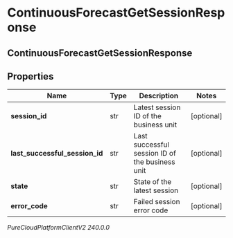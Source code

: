 # ContinuousForecastGetSessionResponse

## ContinuousForecastGetSessionResponse

## Properties

|Name | Type | Description | Notes|
|------------ | ------------- | ------------- | -------------|
| **session_id** | str | Latest session ID of the business unit | [optional] |
| **last_successful_session_id** | str | Last successful session ID of the business unit | [optional] |
| **state** | str | State of the latest session | [optional] |
| **error_code** | str | Failed session error code | [optional] |



_PureCloudPlatformClientV2 240.0.0_
